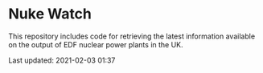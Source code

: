 # Nuke Watch

This repository includes code for retrieving the latest information available on the output of EDF nuclear power plants in the UK.

Last updated: 2021-02-03 01:37